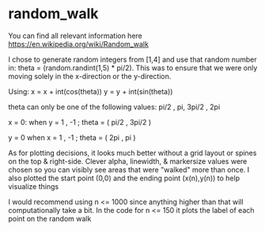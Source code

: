 # random_walk

You can find all relevant information here https://en.wikipedia.org/wiki/Random_walk

I chose to generate random integers from [1,4] and use that random number in: theta = (random.randint(1,5) * pi/2).
This was to ensure that we were only moving solely in the x-direction or the y-direction.

Using:
      x = x + int(cos(theta))
      y = y + int(sin(theta))
      
theta can only be one of the following values: pi/2 , pi, 3pi/2 , 2pi


x = 0: when y = 1 , -1 ; theta = ( pi/2 , 3pi/2 )
       
y = 0 when x = 1 , -1 ; theta = ( 2pi , pi )
       
As for plotting decisions, it looks much better without a grid layout or spines on the top & right-side.
Clever alpha, linewidth, & markersize values were chosen so you can visibly see areas that were "walked" more than once.
I also plotted the start point (0,0) and the ending point (x(n),y(n)) to help visualize things


I would recommend using n <= 1000 since anything higher than that will computationally take a bit. In the code for n <= 150 it plots the label of each point on the random walk
